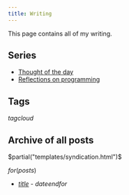 ```yaml
---
title: Writing
---
```


This page contains all of my writing.

## Series

* [Thought of the day](/writing/thought-of-the-day/index.html)
* [Reflections on programming](/writing/reflections-on-programming/index.html)

## Tags

$tagcloud$

## Archive of all posts

$partial("templates/syndication.html")$

$for(posts)$
* [$title$]($url$) - $date$$endfor$
